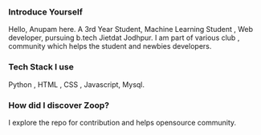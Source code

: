 ### Introduce Yourself
Hello, Anupam here. A 3rd Year Student, Machine Learning Student , Web developer, pursuing b.tech Jietdat Jodhpur. I am part of various club , community which helps the student and newbies developers.

### Tech Stack I use

Python , HTML , CSS , Javascript, Mysql.

### How did I discover Zoop?

I explore the repo for contribution and helps opensource community.

